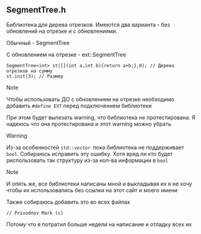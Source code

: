 ## SegmentTree.h

Библиотека для дерева отрезков. 
Имеются два варианта - без обновлений на отрезке и с обновлениями. 

Обычный - SegmentTree

С обновлением на отрезке - ext::SegmentTree

```
SegmentTree<int> st([](int a,int b){return a+b;},0); // Дерево отрезков на сумму
st.init(3); // Размер
```
> [!NOTE]
> Чтобы использовать ДО с обновлением на отрезке необходимо добавить ```#define EXT``` перед подключением библиотеки
> 
> При этом будет вылезать warning, что библиотека не протестирована. Я надеюсь что она протестирована и этот warning можно убрать

> [!WARNING]
> Из-за особенностей ```std::vector ```пока библиотека не поддерживает ```bool```. Собираюсь исправить эту ошибку. Хотя вряд ли кто будет риспользовать так структуру из-за кол-ва информации в ```bool```
>

> [!NOTE]
> И опять же, все библиотеки написаны мной и выкладывая их я не хочу чтобы их использовались без ссылки на этот сайт и моего имени
>
> Также собираюсь добавить это во всех файлах
>
> ```// Privodnov Mark (c) ```
>
> Потому что я потратил больше недели на написание и отладку всех их
